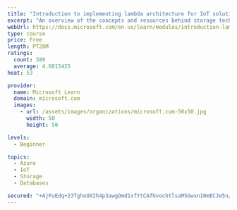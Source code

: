 ```yaml
---
title: "Introduction to implementing lambda architecture for IoT solutions"
excerpt: "An overview of the concepts and resources behind storage technologies used in IoT applications on Azure. After completing the module, you can determine when to use Blob storage, Data Lake storage, Azure Cosmos DB, and Time Series Insights."
webUrl: https://docs.microsoft.com/en-us/learn/modules/introduction-lambda-architecture-iot-solutions/
type: course
price: Free
length: PT28M
ratings:
  count: 389
  average: 4.6015425
heat: 53

provider:
  name: Microsoft Learn
  domain: microsoft.com
  images:
    - url: /assets/images/organizations/microsoft.com-50x50.jpg
      width: 50
      height: 50

levels:
  - Beginner

topics:
  - Azure
  - IoT
  - Storage
  - Databases

secured: "+AjFuEdq+23TghoUXIh4p3awgOmd1xfYtCAfUvochtlsaMSGwxn10mECJe5n/XtCpGtYZtQC41Y94a8TL20Gce1YH12AAkxz4OwcqbsNWunCBj+NTtGEzc2H4obLcIiFf4n6tJ3yAtHWcmyAgvTlyXAcUp2dtA4eYucJbFqK3NRqbtLi35/Rk7X7wAD0HOqiF7PM4ZDVtas6Z60u5FEnKbIBsAQP6Ohc3DI7nxqFOR/ijAzmhU9XXNtpIdHKpZOHABzyJX2G00YsX/B9y165z8NAQMIqCRyZcIn/W/3zSa4JpQbOdvyRb53yYzDgL2w+Z2q/3NqATLB8BfRbT5WN0Sxd0C4ImDkQdMY7kZMvStvWPsEDwe2WnK452Lch3IKHcSZTgYHwtkBpHfXwENbejS3tl9YXjMbKfmCvztw5Aps=;9DBgV0rLn8eDbdLksd8PfQ=="
---
```


